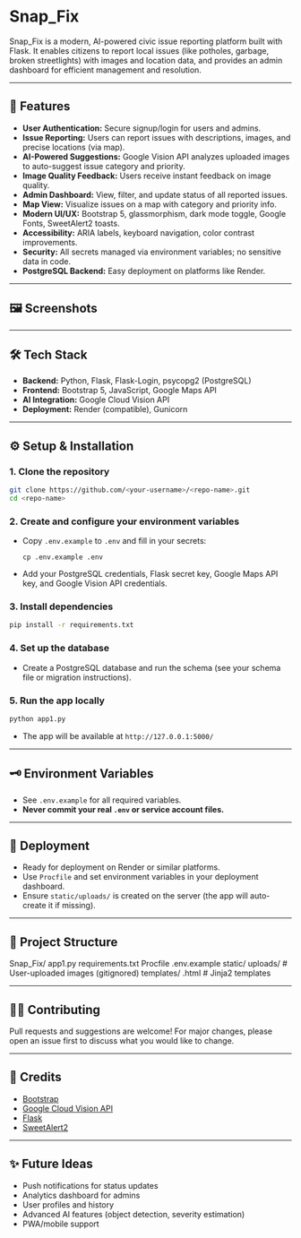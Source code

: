# Snap_Fix

Snap_Fix is a modern, AI-powered civic issue reporting platform built with Flask. It enables citizens to report local issues (like potholes, garbage, broken streetlights) with images and location data, and provides an admin dashboard for efficient management and resolution.

---

## 🚀 Features

- **User Authentication:** Secure signup/login for users and admins.
- **Issue Reporting:** Users can report issues with descriptions, images, and precise locations (via map).
- **AI-Powered Suggestions:** Google Vision API analyzes uploaded images to auto-suggest issue category and priority.
- **Image Quality Feedback:** Users receive instant feedback on image quality.
- **Admin Dashboard:** View, filter, and update status of all reported issues.
- **Map View:** Visualize issues on a map with category and priority info.
- **Modern UI/UX:** Bootstrap 5, glassmorphism, dark mode toggle, Google Fonts, SweetAlert2 toasts.
- **Accessibility:** ARIA labels, keyboard navigation, color contrast improvements.
- **Security:** All secrets managed via environment variables; no sensitive data in code.
- **PostgreSQL Backend:** Easy deployment on platforms like Render.

---

## 🖼️ Screenshots

<!-- Add screenshots here if you have them, e.g. -->
<!-- ![User Dashboard](screenshots/user_dashboard.png) -->

---

## 🛠️ Tech Stack

- **Backend:** Python, Flask, Flask-Login, psycopg2 (PostgreSQL)
- **Frontend:** Bootstrap 5, JavaScript, Google Maps API
- **AI Integration:** Google Cloud Vision API
- **Deployment:** Render (compatible), Gunicorn

---

## ⚙️ Setup & Installation

### 1. **Clone the repository**
```sh
git clone https://github.com/<your-username>/<repo-name>.git
cd <repo-name>
```

### 2. **Create and configure your environment variables**

- Copy `.env.example` to `.env` and fill in your secrets:
  ```
  cp .env.example .env
  ```
- Add your PostgreSQL credentials, Flask secret key, Google Maps API key, and Google Vision API credentials.

### 3. **Install dependencies**
```sh
pip install -r requirements.txt
```

### 4. **Set up the database**
- Create a PostgreSQL database and run the schema (see your schema file or migration instructions).

### 5. **Run the app locally**
```sh
python app1.py
```
- The app will be available at `http://127.0.0.1:5000/`

---

## 🗝️ Environment Variables

- See `.env.example` for all required variables.
- **Never commit your real `.env` or service account files.**

---

## 📝 Deployment

- Ready for deployment on Render or similar platforms.
- Use `Procfile` and set environment variables in your deployment dashboard.
- Ensure `static/uploads/` is created on the server (the app will auto-create it if missing).

---

## 📁 Project Structure
Snap_Fix/
app1.py
requirements.txt
Procfile
.env.example
static/
uploads/ # User-uploaded images (gitignored)
templates/
.html # Jinja2 templates


---

## 🙋‍♂️ Contributing

Pull requests and suggestions are welcome! For major changes, please open an issue first to discuss what you would like to change.

---

## 📣 Credits

- [Bootstrap](https://getbootstrap.com/)
- [Google Cloud Vision API](https://cloud.google.com/vision)
- [Flask](https://flask.palletsprojects.com/)
- [SweetAlert2](https://sweetalert2.github.io/)

---

## ✨ Future Ideas

- Push notifications for status updates
- Analytics dashboard for admins
- User profiles and history
- Advanced AI features (object detection, severity estimation)
- PWA/mobile support
